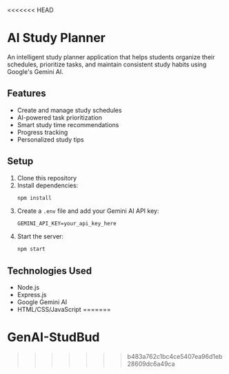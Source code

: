 <<<<<<< HEAD
# AI Study Planner

An intelligent study planner application that helps students organize their schedules, prioritize tasks, and maintain consistent study habits using Google's Gemini AI.

## Features

- Create and manage study schedules
- AI-powered task prioritization
- Smart study time recommendations
- Progress tracking
- Personalized study tips

## Setup

1. Clone this repository
2. Install dependencies:
   ```bash
   npm install
   ```
3. Create a `.env` file and add your Gemini AI API key:
   ```
   GEMINI_API_KEY=your_api_key_here
   ```
4. Start the server:
   ```bash
   npm start
   ```

## Technologies Used

- Node.js
- Express.js
- Google Gemini AI
- HTML/CSS/JavaScript
=======
# GenAI-StudBud
>>>>>>> b483a762c1bc4ce5407ea96d1eb28609dc6a49ca

